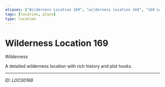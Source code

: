 ```yaml
---
aliases: ["Wilderness Location 169", "wilderness location 169", "169 Location Wilderness"]
tags: [location, place]
type: location
---
```


# Wilderness Location 169

*Wilderness*

A detailed wilderness location with rich history and plot hooks.

---
*ID: LOC00168*